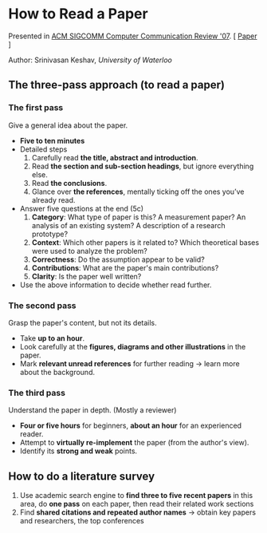 # How to Read a Paper

Presented in [ACM SIGCOMM Computer Communication Review '07](https://dl.acm.org/doi/abs/10.1145/1273445.1273458). \[ [Paper](http://ccr.sigcomm.org/online/files/p83-keshavA.pdf) ]

Author: Srinivasan Keshav, _University of Waterloo_

## The three-pass approach (to read a paper)

### The first pass

Give a general idea about the paper.

* **Five to ten minutes**
* Detailed steps
  1. Carefully read **the title, abstract and introduction**.
  2. Read **the section and sub-section headings**, but ignore everything else.
  3. Read **the conclusions**.
  4. Glance over **the references**, mentally ticking off the ones you’ve already read.
* Answer five questions at the end (5c)
  1. **Category**: What type of paper is this? A measurement paper? An analysis of an existing system? A description of a research prototype?
  2. **Context**: Which other papers is it related to? Which theoretical bases were used to analyze the problem?
  3. **Correctness**: Do the assumption appear to be valid?
  4. **Contributions**: What are the paper's main contributions?
  5. **Clarity**: Is the paper well written?
* Use the above information to decide whether read further.

### The second pass

Grasp the paper's content, but not its details.

* Take **up to an hour**.
* Look carefully at the **figures, diagrams and other illustrations** in the paper.
* Mark **relevant unread references** for further reading -> learn more about the background.

### The third pass

Understand the paper in depth. (Mostly a reviewer)

* **Four or five hours** for beginners, **about an hour** for an experienced reader.
* Attempt to **virtually re-implement** the paper (from the author's view).
* Identify its **strong and weak** points.

## How to do a literature survey

1. Use academic search engine to **find three to five recent papers** in this area, do **one pass** on each paper, then read their related work sections
2. Find **shared citations and repeated author names** -> obtain key papers and researchers, the top conferences
